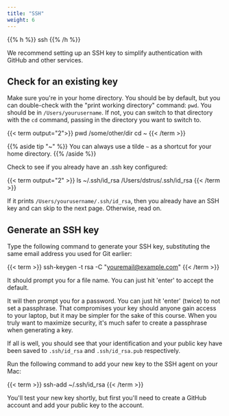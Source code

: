 ```yaml
---
title: "SSH"
weight: 6
---
```


{{% h %}}
<i class="fa fa-terminal"></i> ssh
{{% /h %}}

We recommend setting up an SSH key to simplify authentication with GitHub and other services.

## Check for an existing key

Make sure you're in your home directory. You should be by default, but you can double-check with the "print working directory" command: `pwd`. You should be in `/Users/yourusername`. If not, you can switch to that directory with the `cd` command, passing in the directory you want to switch to.

{{< term output="2">}}
pwd
/some/other/dir
cd ~
{{< /term >}}

{{% aside tip "~" %}}
You can always use a tilde `~` as a shortcut for your home directory.
{{% /aside %}}

Check to see if you already have an .ssh key configured:

{{< term output="2" >}}
ls ~/.ssh/id_rsa
/Users/dstrus/.ssh/id_rsa
{{< /term >}}

If it prints `/Users/yourusername/.ssh/id_rsa`, then you already have an SSH key and can skip to the next page. Otherwise, read on.

## Generate an SSH key

Type the following command to generate your SSH key, substituting the same email address you used for Git earlier:

{{< term >}}
ssh-keygen -t rsa -C "youremail@example.com"
{{< /term >}}

It should prompt you for a file name. You can just hit 'enter' to accept the default.

It will then prompt you for a password. You can just hit 'enter' (twice) to not set a passphrase. That compromises your key should anyone gain access to your laptop, but it may be simpler for the sake of this course. When you truly want to maximize security, it's much safer to create a passphrase when generating a key.

If all is well, you should see that your identification and your public key have been saved to `.ssh/id_rsa` and `.ssh/id_rsa.pub` respectively.

Run the following command to add your new key to the SSH agent on your Mac:

{{< term >}}
ssh-add ~/.ssh/id_rsa
{{< /term >}}

You'll test your new key shortly, but first you'll need to create a GitHub account and add your public key to the account.
